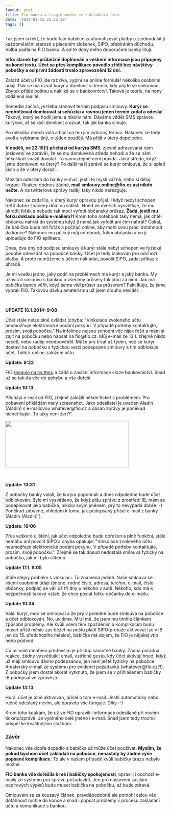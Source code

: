 ```yaml
---
layout: post
title: Fio banka a tragikomedie se zakládáním účtu
date: '2014-01-15 21:32:38'
tags: []
---
```

Tak jsem si řekl, že bude fajn babičce zautomatizovat platby a zjednodušit jí každoměsíční starosti s placením složenek, SIPO, přebíráním důchodu. Volba padla na FIO banku. A od té doby mého doporučení banky lituji.

<p><strong>Info: článek byl průběžně doplňován a veškeré informace jsou připojeny na konci textu. Účet se přes komplikace povedlo zřídit bez návštěvy pobočky a od první žádosti trvalo zprovoznění 12 dní.</strong></p>
<p>Založit účet u FIO jde raz dva, vyplní se online formulář několika osobními údaji. Pak se má ozvat kurýr a domluvit si termín, kdy přijde se smlouvou. Zbytek přijde poštou a nakliká se v bankovnictví. Taková je teorie, na hony vzdálená realitě.</p>
<p>Komedie začíná, je třeba stanovit termín podpisu smlouvy. <strong>Kurýr se neobtěžoval domlouvat si schůzku a rovnou jeden termín zadal a odeslal</strong>. Takový, který se hodil jemu a nikoliv nám. Dáváme vědět SMS zprávou kurýrovi, ať se ráčí domluvit a ozvat, tak jak banka slibuje. </p>
<p>Po několika dnech volá a tlačí na ten jím vybraný termín. Nakonec se tedy svolí a vybíráme jiný, o týden později. Má přijít v úterý dopoledne. </p>
<p><strong>V neděli, ve 22:15(!) přichází od kurýra SMS</strong>, zjevně adresovaná nám (oslovení ve zprávě), že se mu domluvená středa nehodí a že se nám několikrát snažil dovolat. To samozřejmě není pravda. Jaká středa, když jsme domluveni na úterý? Po další naší zprávě se kurýr omlouvá, že si spletl číslo a že v úterý dorazí. </p>
<p>Mezitím odesílám do banky e-mail, jestli to myslí vážně, nebo si dělají legraci. Reakce dodnes žádná, <strong>mail smlouvy.online@fio.cz asi nikdo nečte</strong>. A na twitterové zprávy raději taky nikdo nereaguje.</p>
<p>Nakonec se zadařilo, v úterý kurýr opravdu přijel. I když nebyl schopen trefit dobře značený dům na sídlišti. Hned ve dveřích vysvětluje, že mu ukradli foťák a nebude tak moci vyfotit občanský průkaz. <strong>Žádá, jestli mu fotku dokladu pošlu e-mailem?!</strong> Krom toho notebook taky nemá, jak chtěl občanku nahrát do systému když jí nemá jak vyfotit ani čím nahrát? Čekal, že babička bude mít foťák a počítač online, aby mohl svou práci dotahnout do konce? Nakonec mu půjčuji můj notebook, fotím občanku a on ji uploaduje do FIO aplikace.</p>
<p>Dnes, dva dny od podpisu smlouvy ji kurýr stále nebyl schopen ve fyzické podobě odevzdat na pobočce banky. Účet je tedy blokován pro odchozí platby. A proto nemůžeme s účtem nakládat, povolit SIPO, zadat příkaz k úhradě.</p>
<p>Je mi vcelku jedno, jaký podíl na problémech má kurýr a jaký banka. My uzavírali smlouvu s bankou a všechny průsery tak jdou za nimi. Jak má babička bance věřit, když sama vidí průser za průserem? Fakt lituju, že jsme vybrali FIO. Takovou dávku amaterismu už jsem dlouho neviděl.</p>
<p> </p>
<p><strong>UPDATE 16.1.2014: 9:08</strong></p>
<p>Účet stále nelze plně ovládat (chyba: "Vinkulace zvoleného účtu neumožňuje elektronické podání pokynu. V případě potřeby kontaktujte, prosím, svoji pobočku." Na infolince nejsou schopni věc nijak řešit a mám si zajít na pobočku nebo napsat na fio@fio.cz. Můj e-mail ze 13.1. zřejmě nikdo nečetl, nebo raději neodpověděl. Může prý trvat až týden, než se kurýr dostaví na pobočku s fyzickou verzí podepsané smlouvy a tím odblokuje účet. Tolik k online založení účtu.</p>
<p><strong>Update: 9:22 </strong></p>
<p>FIO <a href="https://twitter.com/FIO_banka/status/423731934473109504">reaguje na twitteru</a> a žádá o zaslání informace skrze bankovnictví. Snad už se tak dá věc do pohybu a vše dořeší.</p>
<p><strong>Update 10:13</strong></p>
<p>Přichází e-mail od FIO, zřejmě založili někde ticket s problémem. Pro pobavení přikládám malý screenshot. Jako odesílatel je uveden Aladin (Aladin) s e-mailovou whatever@fio.cz a obsah zprávy je poněkud nicneříkající. To taky není žert?!</p>
<p><img src="http://www.tomas-dvorak.cz/images/403.png" alt="" width="386" height="146" /></p>
<p> </p>
<p><strong>Update: 13:31</strong></p>
<p>Z pobočky banky volali, že kurýra popohnali a dnes odpoledne bude účet odblokován. Bylo mi vysvětleno, že když píšu zprávu z prostředí IB, mám se podepisovat jako babička, nikoliv svým jménem, prý to nevypadá dobře :-) Poněkud zábavné, vhledem k tomu, jak podepsaný přišel e-mail z banky (Aladin (Aladin) <whatever@fio.cz>). </p>
<p><strong>Update: 19:06</strong></p>
<p>Přes veškerá ujištění, jak účet odpoledne bude dořešen a plně funkční, stále nemohu ani povolit SIPO a chyba opakuje: "Vinkulace zvoleného účtu neumožňuje elektronické podání pokynu. V případě potřeby kontaktujte, prosím, svoji pobočku.". Zřejmě se tak dosud nedostala smlouva fyzicky na pobočku, jak mi bylo slíbeno.   </p>
<p><strong>Update 17.1. 9:05</strong></p>
<p>Stále stejný problém s vinkulací. To znamená jediné. Naše smlouva se všemi osobními údaji (jméno, rodné číslo, adresa, telefon, e-mail, číslo občanky, podpis) se válí už tři dny u někoho v autě. Někoho, kdo má k bezpečnosti takový vztah, že chce poslat fotku občanky do e-mailu.</p>
<p><strong>Update 10:34</strong></p>
<p>Volal kurýr, moc se omlouval a že prý v poledne bude smlouva na pobočce a účet odblokován. No, uvidíme. Mrzí mě, že jsem mu tímhle článkem způsobil problémy. Ale kvůli všem těm zpožděním a komplikacím budu muset příští měsíc zas běžet na poštu platit SIPO(protože aktivovat lze v IB jen do 15. předchozího měsíce), babička má dojem, že FIO je nějakej vtip nebo podvod.</p>
<p>Co mi vadí mnohem především je přístup samotné banky. Žádná pořádná reakce, žádný vysvětlující email, vztřícné gesto, kdy účet aktivují hned, když už mají smlouvu dávno podepsanou, jen není ještě fyzicky na pobočce. Amaterský e-mail ze systému pro evidenci požadavků (whatever@fio.cz?!). Z pobočky jsem dostal akorát vytknuto, že jsem se v přihlášeném babičky IB podepsal ve zprávě já. </p>
<p><strong>Update 13:13</strong></p>
<p>Hurá, účet je plně aktivován, přišel o tom e-mail. Jestli automaticky nebo ručně odeslaný nevím, ale opravdu vše funguje. Díky :-)</p>
<p>Krom toho koukám, že už ve FIO opravili i informace odesílané při novém ticketu/zprávě. Je vyplněno celé jméno i e-mail. Snad jsem tedy trochu přispěl ke kvalitnějším službám.</p>
<h3><strong>Závěr</strong></h3>
<p>Nakonec vše dobře dopadlo a babička už může účet používat. <strong>Myslím, že pokud bychom účet zakládali na pobočce, nenastaly by žádné výše popsané komplikace.</strong> To ale v našem případě kvůli babičky úrazu nebylo možné.</p>
<p><strong>FIO banka vše dořešila k mé i babičky spokojenosti</strong>, opravili i odchozí e-maily ze systému pro správu požadavků. Jen pro nastavení zasílání papírových výpisů bude muset babička na pobočku, až bude zdravá. </p>
<p>Omlouvám se za kousavý článek, pravděpodobně ale pomohl celou věc dotáhnout rychle do konce a snad i popsat problémy v procesu zakládání účtu a komunikace s bankou. </p>
<p> </p>
